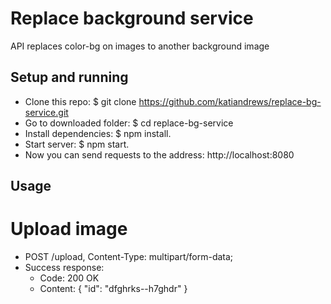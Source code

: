 # Replace background service

API replaces color-bg on images to another background image

## Setup and running

- Clone this repo: $ git clone https://github.com/katiandrews/replace-bg-service.git
- Go to downloaded folder: $ cd replace-bg-service
- Install dependencies: $ npm install.
- Start server: $ npm start.
- Now you can send requests to the address: http://localhost:8080

## Usage

# Upload image

- POST /upload, Content-Type: multipart/form-data;
- Success response:
  - Code: 200 OK
  - Content: {
    "id": "dfghrks--h7ghdr"
    }
